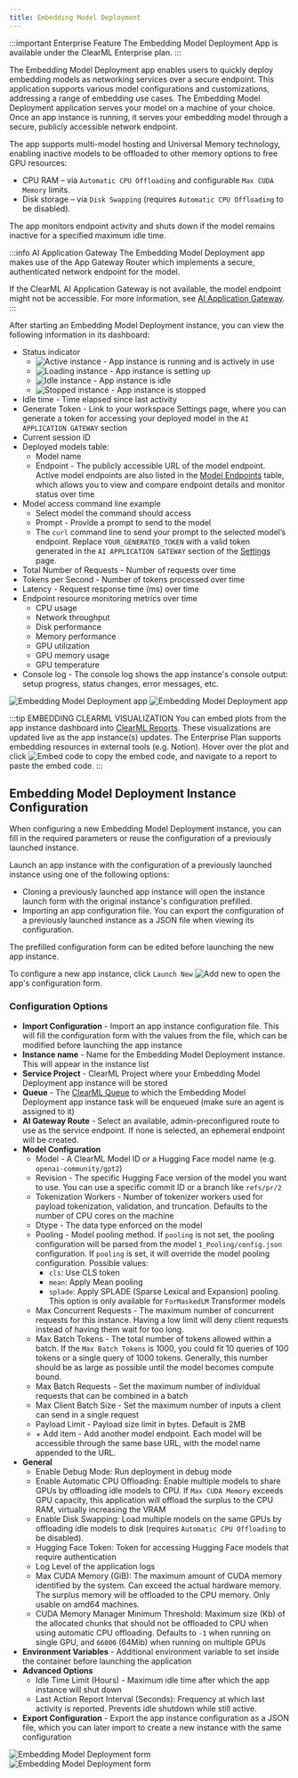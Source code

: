```yaml
---
title: Embedding Model Deployment
---
```


:::important Enterprise Feature
The Embedding Model Deployment App is available under the ClearML Enterprise plan.
:::

The Embedding Model Deployment app enables users to quickly deploy embedding models as networking services over a secure
endpoint. This application supports various model configurations and customizations, addressing a range of embedding use
cases. The Embedding Model Deployment application serves your model on a machine of your choice. Once an app instance is
running, it serves your embedding model through a secure, publicly accessible network endpoint. 

The app supports multi-model hosting and Universal Memory technology, enabling inactive models to be offloaded to other
memory options to free GPU resources:

* CPU RAM – via `Automatic CPU Offloading` and configurable `Max CUDA Memory` limits.  
* Disk storage – via `Disk Swapping` (requires `Automatic CPU Offloading` to be disabled).

The app monitors endpoint activity and shuts down if the model remains inactive for a specified maximum idle time.

:::info AI Application Gateway
The Embedding Model Deployment app makes use of the App Gateway Router which implements a secure, authenticated 
network endpoint for the model.

If the ClearML AI Application Gateway is not available, the model endpoint might not be accessible. 
For more information, see [AI Application Gateway](../../deploying_clearml/enterprise_deploy/appgw.md).
:::

After starting an Embedding Model Deployment instance, you can view the following information in its dashboard:
* Status indicator
  * <img src="/docs/latest/icons/ico-embedding-model-active.svg" alt="Active instance" className="icon size-md space-sm" /> - App instance is running and is actively in use
  * <img src="/docs/latest/icons/ico-embedding-model-loading.svg" alt="Loading instance" className="icon size-md space-sm" /> - App instance is setting up
  * <img src="/docs/latest/icons/ico-embedding-model-idle.svg" alt="Idle instance" className="icon size-md space-sm" /> - App instance is idle
  * <img src="/docs/latest/icons/ico-embedding-model-stopped.svg" alt="Stopped instance" className="icon size-md space-sm" /> - App instance is stopped
* Idle time - Time elapsed since last activity 
* Generate Token - Link to your workspace Settings page, where you can generate a token for accessing your deployed model in the `AI APPLICATION GATEWAY` section
* Current session ID
* Deployed models table:
  * Model name
  * Endpoint - The publicly accessible URL of the model endpoint. Active model endpoints are also listed in the 
    [Model Endpoints](../webapp_model_endpoints.md) table, which allows you to view and compare endpoint details and 
    monitor status over time
* Model access command line example
  * Select model the command should access
  * Prompt - Provide a prompt to send to the model
  * The `curl` command line to send your prompt to the selected model’s endpoint. Replace `YOUR_GENERATED_TOKEN` with a 
    valid token generated in the `AI APPLICATION GATEWAY` section of the [Settings](../settings/webapp_settings_profile.md#ai-application-gateway-tokens) 
    page.
* Total Number of Requests - Number of requests over time
* Tokens per Second - Number of tokens processed over time
* Latency - Request response time (ms) over time
* Endpoint resource monitoring metrics over time
  * CPU usage 
  * Network throughput 
  * Disk performance 
  * Memory performance 
  * GPU utilization 
  * GPU memory usage 
  * GPU temperature
* Console log - The console log shows the app instance's console output: setup progress, status changes, error messages, etc.

![Embedding Model Deployment app](../../img/apps_embedding_model_deployment.png#light-mode-only)
![Embedding Model Deployment app](../../img/apps_embedding_model_deployment_dark.png#dark-mode-only)

:::tip EMBEDDING CLEARML VISUALIZATION
You can embed plots from the app instance dashboard into [ClearML Reports](../webapp_reports.md). These visualizations 
are updated live as the app instance(s) updates. The Enterprise Plan supports embedding resources in 
external tools (e.g. Notion). Hover over the plot and click <img src="/docs/latest/icons/ico-plotly-embed-code.svg" alt="Embed code" className="icon size-md space-sm" /> 
to copy the embed code, and navigate to a report to paste the embed code.
:::

## Embedding Model Deployment Instance Configuration

When configuring a new Embedding Model Deployment instance, you can fill in the required parameters or reuse the 
configuration of a previously launched instance. 

Launch an app instance with the configuration of a previously launched instance using one of the following options:
* Cloning a previously launched app instance will open the instance launch form with the original instance's 
configuration prefilled.
* Importing an app configuration file. You can export the configuration of a previously launched instance as a JSON file 
when viewing its configuration.

The prefilled configuration form can be edited before launching the new app instance.

To configure a new app instance, click `Launch New` <img src="/docs/latest/icons/ico-add.svg" alt="Add new" className="icon size-md space-sm" /> 
to open the app's configuration form.

### Configuration Options
* **Import Configuration** - Import an app instance configuration file. This will fill the configuration form with the 
values from the file, which can be modified before launching the app instance
* **Instance name** - Name for the Embedding Model Deployment instance. This will appear in the instance list
* **Service Project** - ClearML Project where your Embedding Model Deployment app instance will be stored
* **Queue** - The [ClearML Queue](../../fundamentals/agents_and_queues.md#what-is-a-queue) to which the Embedding Model 
Deployment app instance task will be enqueued (make sure an agent is assigned to it)
* **AI Gateway Route** - Select an available, admin-preconfigured route to use as the service endpoint. If none is selected, an ephemeral endpoint will be created.
* **Model Configuration**
  * Model - A ClearML Model ID or a Hugging Face model name (e.g. `openai-community/gpt2`)
  * Revision - The specific Hugging Face version of the model you want to use. You can use a specific commit ID or a 
  branch like `refs/pr/2`
  * Tokenization Workers - Number of tokenizer workers used for payload tokenization, validation, and truncation. 
  Defaults to the number of CPU cores on the machine
  * Dtype - The data type enforced on the model
  * Pooling - Model pooling method. If `pooling` is not set, the pooling configuration will be parsed from the model 
  `1_Pooling/config.json` configuration. If `pooling` is set, it will override the model pooling configuration. Possible 
  values: 
    * `cls`: Use CLS token
    * `mean`: Apply Mean pooling 
    * `splade`: Apply SPLADE (Sparse Lexical and Expansion) pooling. This option is only available for `ForMaskedLM` 
    Transformer models
  * Max Concurrent Requests - The maximum number of concurrent requests for this instance. Having a low limit will deny 
  client requests instead of having them wait for too long. 
  * Max Batch Tokens - The total number of tokens allowed within a batch. If the `Max Batch Tokens` is 1000, you could 
  fit 10 queries of 100 tokens or a single query of 1000 tokens. Generally, this number should be as large as possible 
  until the model becomes compute bound. 
  * Max Batch Requests - Set the maximum number of individual requests that can be combined in a batch 
  * Max Client Batch Size - Set the maximum number of inputs a client can send in a single request 
  * Payload Limit  - Payload size limit in bytes. Default is 2MB
  * \+ Add item - Add another model endpoint. Each model will be accessible through the same base URL, with the model 
  name appended to the URL. 
* **General** 
  * Enable Debug Mode: Run deployment in debug mode  
  * Enable Automatic CPU Offloading: Enable multiple models to share GPUs by offloading idle models to CPU. If `Max CUDA Memory` 
  exceeds GPU capacity, this application will offload the surplus to the CPU RAM, virtually increasing the VRAM  
  * Enable Disk Swapping: Load multiple models on the same GPUs by offloading idle models to disk (requires 
  `Automatic CPU Offloading` to be disabled).  
  * Hugging Face Token: Token for accessing Hugging Face models that require authentication  
  * Log Level of the application logs
  * Max CUDA Memory (GiB): The maximum amount of CUDA memory identified by the system. Can exceed the actual hardware 
  memory. The surplus memory will be offloaded to the CPU memory. Only usable on amd64 machines.  
  * CUDA Memory Manager Minimum Threshold: Maximum size (Kb) of the allocated chunks that should not be offloaded to 
  CPU when using automatic CPU offloading. Defaults to `-1` when running on single GPU, and `66000` (64Mib) when running on multiple GPUs
* **Environment Variables** - Additional environment variable to set inside the container before launching the application
* **Advanced Options**
  * Idle Time Limit (Hours) - Maximum idle time after which the app instance will shut down
  * Last Action Report Interval (Seconds): Frequency at which last activity is reported. Prevents idle shutdown while still active.
* **Export Configuration** - Export the app instance configuration as a JSON file, which you can later import to create a 
new instance with the same configuration

<div class="max-w-65">

![Embedding Model Deployment form](../../img/apps_embedding_model_deployment_form.png#light-mode-only)
![Embedding Model Deployment form](../../img/apps_embedding_model_deployment_form_dark.png#dark-mode-only)

</div>